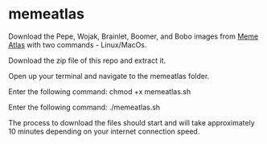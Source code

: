 # memeatlas
Download the Pepe, Wojak, Brainlet, Boomer, and Bobo images from [Meme Atlas](https://www.memeatlas.com) with two commands - Linux/MacOs.

Download the zip file of this repo and extract it. 

Open up your terminal and navigate to the memeatlas folder.

Enter the following command:
chmod +x memeatlas.sh

Enter the following command:
./memeatlas.sh

The process to download the files should start and will take approximately 10 minutes depending on your internet connection speed.
